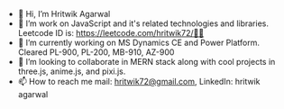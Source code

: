 - 👋 Hi, I’m Hritwik Agarwal  
- 👀 I’m work on JavaScript and it's related technologies and libraries. Leetcode ID is: https://leetcode.com/hritwik72/👾👾
- 🌱 I’m currently  working on MS Dynamics CE and Power Platform. Cleared PL-900, PL-200, MB-910, AZ-900
- 💞️ I’m looking to collaborate in MERN stack along with cool projects in three.js, anime.js, and pixi.js. 
- 📫 How to reach me mail: hritwik72@gmail.com, LinkedIn: hritwik agarwal

<!---
HR199812/HR199812 is a ✨ special ✨ repository because its `README.md` (this file) appears on your GitHub profile.
You can click the Preview link to take a look at your changes.
--->
